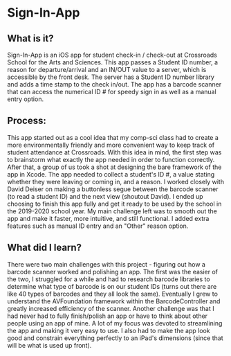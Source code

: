 # Sign-In-App

## What is it?
Sign-In-App is an iOS app for student check-in / check-out at Crossroads School for the Arts and Sciences. This app passes a Student ID number, a reason for departure/arrival and an IN/OUT value to a server, which is accessible by the front desk. The server has a Student ID number library and adds a time stamp to the check in/out. The app has a barcode scanner that can access the numerical ID # for speedy sign in as well as a manual entry option.

## Process:
This app started out as a cool idea that my comp-sci class had to create a more environmentally friendly and more convenient way to keep track of student attendance at Crossroads. With this idea in mind, the first step was to brainstorm what exactly the app needed in order to function correctly.  After that, a group of us took a shot at designing the bare framework of the app in Xcode. The app needed to collect a student's ID #, a value stating whether they were leaving or coming in, and a reason. I worked closely with David Deiser on making a buttonless segue between the barcode scanner (to read a student ID) and the next view (shoutout David). I ended up choosing to finish this app fully and get it ready to be used by the school in the 2019-2020 school year. My main challenge left was to smooth out the app and make it faster, more intuitive, and still functional. I added extra features such as manual ID entry and an "Other" reason option.

## What did I learn?

There were two main challenges with this project - figuring out how a barcode scanner worked and polishing an app. The first was the easier of the two, I struggled for a while and had to research barcode libraries to determine what type of barcode is on our student IDs (turns out there are like 40 types of barcodes and they all look the same). Eventually I grew to understand the AVFoundation framework within the BarcodeController and greatly increased efficiency of the scanner. Another challenge was that I had never had to fully finish/polish an app or have to think about other people using an app of mine. A lot of my focus was devoted to streamlining the app and making it very easy to use. I also had to make the app look good and constrain everything perfectly to an iPad's dimensions (since that will be what is used up front).
